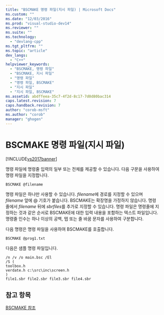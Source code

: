 ```yaml
---
title: "BSCMAKE 명령 파일(지시 파일) | Microsoft Docs"
ms.custom: ""
ms.date: "12/03/2016"
ms.prod: "visual-studio-dev14"
ms.reviewer: ""
ms.suite: ""
ms.technology: 
  - "devlang-cpp"
ms.tgt_pltfrm: ""
ms.topic: "article"
dev_langs: 
  - "C++"
helpviewer_keywords: 
  - "BSCMAKE, 명령 파일"
  - "BSCMAKE, 지시 파일"
  - "명령 파일"
  - "명령 파일, BSCMAKE"
  - "지시 파일"
  - "지시 파일, BSCMAKE"
ms.assetid: abdffeea-35c7-4f2d-8c17-7d0d80bac314
caps.latest.revision: 7
caps.handback.revision: 7
author: "corob-msft"
ms.author: "corob"
manager: "ghogen"
---
```

# BSCMAKE 명령 파일(지시 파일)
[!INCLUDE[vs2017banner](../../assembler/inline/includes/vs2017banner.md)]

명령 파일에 명령줄 입력의 일부 또는 전체를 제공할 수 있습니다.  다음 구문을 사용하여 명령 파일을 지정합니다.  
  
```  
BSCMAKE @filename  
```  
  
 명령 파일은 하나만 사용할 수 있습니다.  *filename*에 경로를 지정할 수 있으며  *filename* 앞에 @ 기호가 붙습니다.  BSCMAKE는 확장명을 가정하지 않습니다.  명령줄에서 *filename* 뒤에 *sbrfiles*를 추가로 지정할 수 있습니다.  명령 파일은 명령줄에 지정하는 것과 같은 순서로 BSCMAKE에 대한 입력 내용을 포함하는 텍스트 파일입니다.  명령줄 인수는 하나 이상의 공백, 탭 또는 줄 바꿈 문자를 사용하여 구분합니다.  
  
 다음 명령은 명령 파일을 사용하여 BSCMAKE를 호출합니다.  
  
```  
BSCMAKE @prog1.txt  
```  
  
 다음은 샘플 명령 파일입니다.  
  
```  
/n /v /o main.bsc /El  
/S (  
toolbox.h  
verdate.h c:\src\inc\screen.h  
)  
file1.sbr file2.sbr file3.sbr file4.sbr  
```  
  
## 참고 항목  
 [BSCMAKE 참조](../../build/reference/bscmake-reference.md)